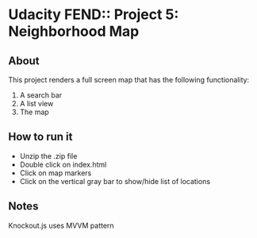 # Udacity FEND:: Project 5: Neighborhood Map

## About

This project renders a full screen map that has the following functionality:

1. A search bar
1. A list view
1. The map

## How to run it

- Unzip the .zip file 
- Double click on index.html
- Click on map markers
- Click on the vertical gray bar to show/hide list of locations

## Notes
Knockout.js uses MVVM pattern

